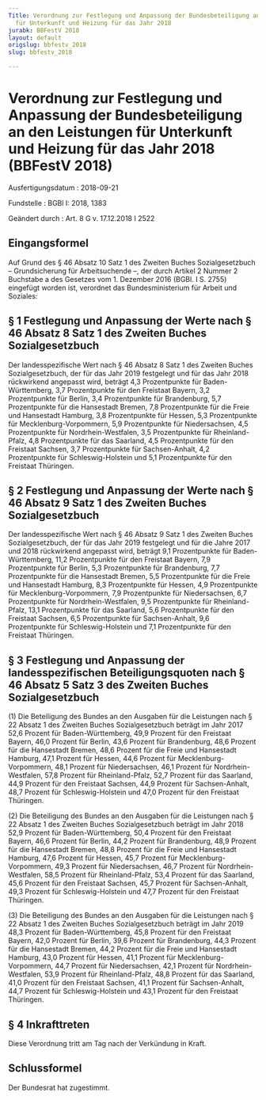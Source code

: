 ```yaml
---
Title: Verordnung zur Festlegung und Anpassung der Bundesbeteiligung an den Leistungen
  für Unterkunft und Heizung für das Jahr 2018
jurabk: BBFestV 2018
layout: default
origslug: bbfestv_2018
slug: bbfestv_2018

---
```


# Verordnung zur Festlegung und Anpassung der Bundesbeteiligung an den Leistungen für Unterkunft und Heizung für das Jahr 2018 (BBFestV 2018)

Ausfertigungsdatum
:   2018-09-21

Fundstelle
:   BGBl I: 2018, 1383

Geändert durch
:   Art. 8 G v. 17.12.2018 I 2522


## Eingangsformel

Auf Grund des § 46 Absatz 10 Satz 1 des Zweiten Buches Sozialgesetzbuch – Grundsicherung für Arbeitsuchende –, der durch Artikel 2 Nummer 2 Buchstabe a des Gesetzes vom 1. Dezember 2016 (BGBl. I S. 2755) eingefügt worden ist, verordnet das Bundesministerium für Arbeit und Soziales:


## § 1 Festlegung und Anpassung der Werte nach § 46 Absatz 8 Satz 1 des Zweiten Buches Sozialgesetzbuch

Der landesspezifische Wert nach § 46 Absatz 8 Satz 1 des Zweiten Buches Sozialgesetzbuch, der für das Jahr 2019 festgelegt und für das Jahr 2018 rückwirkend angepasst wird, beträgt
4,3 Prozentpunkte für Baden-Württemberg,
3,7 Prozentpunkte für den Freistaat Bayern,
3,2 Prozentpunkte für Berlin,
3,4 Prozentpunkte für Brandenburg,
5,7 Prozentpunkte für die Hansestadt Bremen,
7,8 Prozentpunkte für die Freie und Hansestadt
Hamburg,
3,8 Prozentpunkte für Hessen,
5,3 Prozentpunkte für Mecklenburg-Vorpommern,
5,9 Prozentpunkte für Niedersachsen,
4,5 Prozentpunkte für Nordrhein-Westfalen,
3,5 Prozentpunkte für Rheinland-Pfalz,
4,8 Prozentpunkte für das Saarland,
4,5 Prozentpunkte für den Freistaat Sachsen,
3,7 Prozentpunkte für Sachsen-Anhalt,
4,2 Prozentpunkte für Schleswig-Holstein und
5,1 Prozentpunkte für den Freistaat Thüringen.


## § 2 Festlegung und Anpassung der Werte nach § 46 Absatz 9 Satz 1 des Zweiten Buches Sozialgesetzbuch

Der landesspezifische Wert nach § 46 Absatz 9 Satz 1 des Zweiten Buches Sozialgesetzbuch, der für das Jahr 2019 festgelegt und für die Jahre 2017 und 2018 rückwirkend angepasst wird, beträgt
9,1 Prozentpunkte für Baden-Württemberg,
11,2 Prozentpunkte für den Freistaat Bayern,
7,9 Prozentpunkte für Berlin,
5,3 Prozentpunkte für Brandenburg,
7,7 Prozentpunkte für die Hansestadt Bremen,
5,5 Prozentpunkte für die Freie und Hansestadt
Hamburg,
8,3 Prozentpunkte für Hessen,
4,9 Prozentpunkte für Mecklenburg-Vorpommern,
7,9 Prozentpunkte für Niedersachsen,
6,7 Prozentpunkte für Nordrhein-Westfalen,
9,5 Prozentpunkte für Rheinland-Pfalz,
13,1 Prozentpunkte für das Saarland,
5,6 Prozentpunkte für den Freistaat Sachsen,
6,5 Prozentpunkte für Sachsen-Anhalt,
9,6 Prozentpunkte für Schleswig-Holstein und
7,1 Prozentpunkte für den Freistaat Thüringen.


## § 3 Festlegung und Anpassung der landesspezifischen Beteiligungsquoten nach § 46 Absatz 5 Satz 3 des Zweiten Buches Sozialgesetzbuch

(1) Die Beteiligung des Bundes an den Ausgaben für die Leistungen nach § 22 Absatz 1 des Zweiten Buches Sozialgesetzbuch beträgt im Jahr 2017
52,6 Prozent für Baden-Württemberg,
49,9 Prozent für den Freistaat Bayern,
46,0 Prozent für Berlin,
43,6 Prozent für Brandenburg,
48,6 Prozent für die Hansestadt Bremen,
48,6 Prozent für die Freie und Hansestadt Hamburg,
47,1 Prozent für Hessen,
44,6 Prozent für Mecklenburg-Vorpommern,
48,1 Prozent für Niedersachsen,
46,1 Prozent für Nordrhein-Westfalen,
57,8 Prozent für Rheinland-Pfalz,
52,7 Prozent für das Saarland,
44,9 Prozent für den Freistaat Sachsen,
44,9 Prozent für Sachsen-Anhalt,
48,7 Prozent für Schleswig-Holstein und
47,0 Prozent für den Freistaat Thüringen.

(2) Die Beteiligung des Bundes an den Ausgaben für die Leistungen nach § 22 Absatz 1 des Zweiten Buches Sozialgesetzbuch beträgt im Jahr 2018
52,9 Prozent für Baden-Württemberg,
50,4 Prozent für den Freistaat Bayern,
46,6 Prozent für Berlin,
44,2 Prozent für Brandenburg,
48,9 Prozent für die Hansestadt Bremen,
48,8 Prozent für die Freie und Hansestadt Hamburg,
47,6 Prozent für Hessen,
45,7 Prozent für Mecklenburg-Vorpommern,
49,3 Prozent für Niedersachsen,
46,7 Prozent für Nordrhein-Westfalen,
58,5 Prozent für Rheinland-Pfalz,
53,4 Prozent für das Saarland,
45,6 Prozent für den Freistaat Sachsen,
45,7 Prozent für Sachsen-Anhalt,
49,3 Prozent für Schleswig-Holstein und
47,7 Prozent für den Freistaat Thüringen.

(3) Die Beteiligung des Bundes an den Ausgaben für die Leistungen nach § 22 Absatz 1 des Zweiten Buches Sozialgesetzbuch beträgt im Jahr 2019
48,3 Prozent für Baden-Württemberg,
45,8 Prozent für den Freistaat Bayern,
42,0 Prozent für Berlin,
39,6 Prozent für Brandenburg,
44,3 Prozent für die Hansestadt Bremen,
44,2 Prozent für die Freie und Hansestadt Hamburg,
43,0 Prozent für Hessen,
41,1 Prozent für Mecklenburg-Vorpommern,
44,7 Prozent für Niedersachsen,
42,1 Prozent für Nordrhein-Westfalen,
53,9 Prozent für Rheinland-Pfalz,
48,8 Prozent für das Saarland,
41,0 Prozent für den Freistaat Sachsen,
41,1 Prozent für Sachsen-Anhalt,
44,7 Prozent für Schleswig-Holstein und
43,1 Prozent für den Freistaat Thüringen.


## § 4 Inkrafttreten

Diese Verordnung tritt am Tag nach der Verkündung in Kraft.


## Schlussformel

Der Bundesrat hat zugestimmt.

